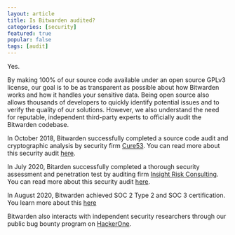 ```yaml
---
layout: article
title: Is Bitwarden audited?
categories: [security]
featured: true
popular: false
tags: [audit]
---
```


Yes.

By making 100% of our source code available under an open source GPLv3 license, our goal is to be as transparent as possible about how Bitwarden works and how it handles your sensitive data. Being open source also allows thousands of developers to quickly identify potential issues and to verify the quality of our solutions. However, we also understand the need for reputable, independent third-party experts to officially audit the Bitwarden codebase.

In October 2018, Bitwarden successfully completed a source code audit and cryptographic analysis by security firm [Cure53](https://cure53.de/). You can read more about this security audit [here](https://bitwarden.com/blog/post/third-party-security-audit).

In July 2020, Bitarden successfully completed a thorough security assessment and penetration test by auditing firm [Insight Risk Consulting](https://www.insightriskconsulting.com/). You can read more about this security audit [here](https://bitwarden.com/blog/post/bitwarden-network-security-assessment-2020/).

In August 2020, Bitwarden achieved SOC 2 Type 2 and SOC 3 certification. You learn more about this [here](https://bitwarden.com/blog/post/bitwarden-achieves-soc-2-certification/)

Bitwarden also interacts with independent security researchers through our public bug bounty program on [HackerOne](https://hackerone.com/bitwarden/).
